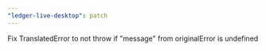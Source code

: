 ```yaml
---
"ledger-live-desktop": patch
---
```


Fix TranslatedError to not throw if "message" from originalError is undefined
